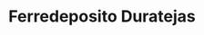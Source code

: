 ---
title: "Ferredeposito Duratejas"
url: /barrios-unidos/ferredeposito-duratejas/
shop: hardware
---